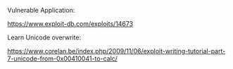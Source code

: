 Vulnerable Application:

https://www.exploit-db.com/exploits/14673

Learn Unicode overwrite:

https://www.corelan.be/index.php/2009/11/06/exploit-writing-tutorial-part-7-unicode-from-0x00410041-to-calc/
